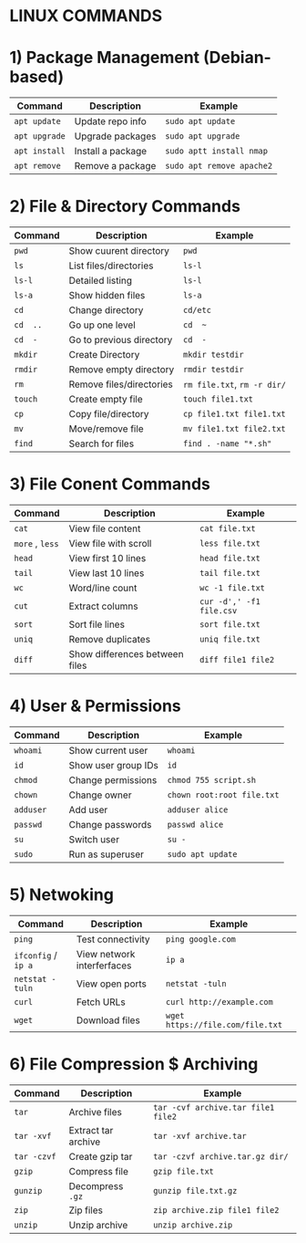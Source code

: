 # LINUX COMMANDS
# 1) Package Management (Debian-based)
|Command      |Description       |Example
|-------------|------------------|-----------------------
|`apt update` | Update repo info | `sudo apt update`
|`apt upgrade`| Upgrade packages | `sudo apt upgrade`
|`apt install`| Install a package| `sudo aptt install nmap`
|`apt remove` | Remove a package | `sudo apt remove apache2`

# 2) File & Directory Commands
|Command  |Description              |Example                     |
|---------|-------------------------|----------------------------|
|`pwd`    | Show cuurent directory  | `pwd`                      |
|`ls`     | List files/directories  | `ls-l`                     | 
|`ls-l`   | Detailed listing        | `ls-l`                     |
| `ls-a`  | Show hidden files       | `ls-a`                     |
| `cd`    | Change directory        | `cd/etc`                   |
| `cd  ..`| Go up one level         | `cd  ~`                    | 
| `cd  -` | Go to previous directory| `cd  -`                    |
| `mkdir` | Create Directory        | `mkdir testdir`            |
| `rmdir` | Remove empty directory  | `rmdir testdir`            |
| `rm`    | Remove files/directories| `rm file.txt`, `rm -r dir/`|
| `touch` | Create empty file       | `touch file1.txt`          |
| `cp`    | Copy file/directory     | `cp file1.txt file1.txt`   |
| `mv`    | Move/remove file        | `mv file1.txt file2.txt`   |
| `find`  | Search for files        | `find . -name "*.sh"`      |


# 3) File Conent Commands
|Command         |Description                    |Example
|----------------|-------------------------------|-----------------
| `cat`          | View file content             | `cat file.txt`
| `more` , `less`| View file with scroll         | `less file.txt`
| `head`         | View first 10 lines           | `head file.txt`
| `tail`         | View last 10 lines            | `tail file.txt`
| `wc`           | Word/line count               | `wc -1 file.txt`
| `cut`          | Extract columns               | `cur -d',' -f1 file.csv`
| `sort`         | Sort file lines               | `sort file.txt`
| `uniq`         | Remove duplicates             | `uniq file.txt`
| `diff`         | Show differences between files| `diff file1 file2`



# 4) User & Permissions
|Command         |Description   |Example
|----------|--------------------|-----------------
| `whoami` | Show current user  | `whoami`
| `id`     | Show user group IDs| `id`
| `chmod`  | Change permissions | `chmod 755 script.sh`
| `chown`  | Change owner       | `chown root:root file.txt`
| `adduser`| Add user           | `adduser alice`
| `passwd` | Change passwords   | `passwd alice`
| `su`     | Switch user        | `su -`
| `sudo`   | Run as superuser   | `sudo apt update`

# 5) Netwoking
|Command             |Description                |Example                          |
|--------------------|---------------------------|---------------------------------|
| `ping`             | Test connectivity         | `ping google.com`               |
| `ifconfig` / `ip a`| View network interferfaces| `ip a`                          |
| `netstat -tuln`    | View open ports           | `netstat -tuln`                 |
| `curl`             | Fetch URLs                | `curl http://example.com`       |
| `wget`             | Download files            | `wget https://file.com/file.txt`|


# 6) File Compression $ Archiving 
|Command     |Description         |Example
|------------|--------------------|------------------------------
| `tar`      | Archive files      | `tar -cvf archive.tar file1 file2`
| `tar -xvf` | Extract tar archive| `tar -xvf archive.tar`
| `tar -czvf`| Create gzip tar    | `tar -czvf archive.tar.gz dir/`
| `gzip`     | Compress file      | `gzip file.txt`
| `gunzip`   | Decompress ` .gz`  | `gunzip file.txt.gz`
| `zip`      | Zip files          | `zip archive.zip file1 file2`
| `unzip`    | Unzip archive      | `unzip archive.zip`
